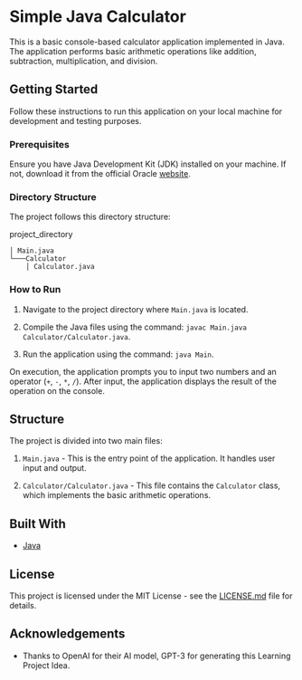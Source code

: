 # Simple Java Calculator

This is a basic console-based calculator application implemented in Java. The application performs basic arithmetic operations like addition, subtraction, multiplication, and division.

## Getting Started

Follow these instructions to run this application on your local machine for development and testing purposes.

### Prerequisites

Ensure you have Java Development Kit (JDK) installed on your machine. If not, download it from the official Oracle [website](https://www.oracle.com/java/technologies/javase-jdk11-downloads.html).

### Directory Structure

The project follows this directory structure:


project_directory
```
│ Main.java
└───Calculator
    │ Calculator.java
```

### How to Run

1. Navigate to the project directory where `Main.java` is located.

2. Compile the Java files using the command: `javac Main.java Calculator/Calculator.java`.

3. Run the application using the command: `java Main`.

On execution, the application prompts you to input two numbers and an operator (`+`, `-`, `*`, `/`). After input, the application displays the result of the operation on the console.

## Structure

The project is divided into two main files:

1. `Main.java` - This is the entry point of the application. It handles user input and output.

2. `Calculator/Calculator.java` - This file contains the `Calculator` class, which implements the basic arithmetic operations.

## Built With

* [Java](https://www.oracle.com/java/)

## License

This project is licensed under the MIT License - see the [LICENSE.md](LICENSE.md) file for details.

## Acknowledgements

* Thanks to OpenAI for their AI model, GPT-3 for generating this Learning Project Idea.
